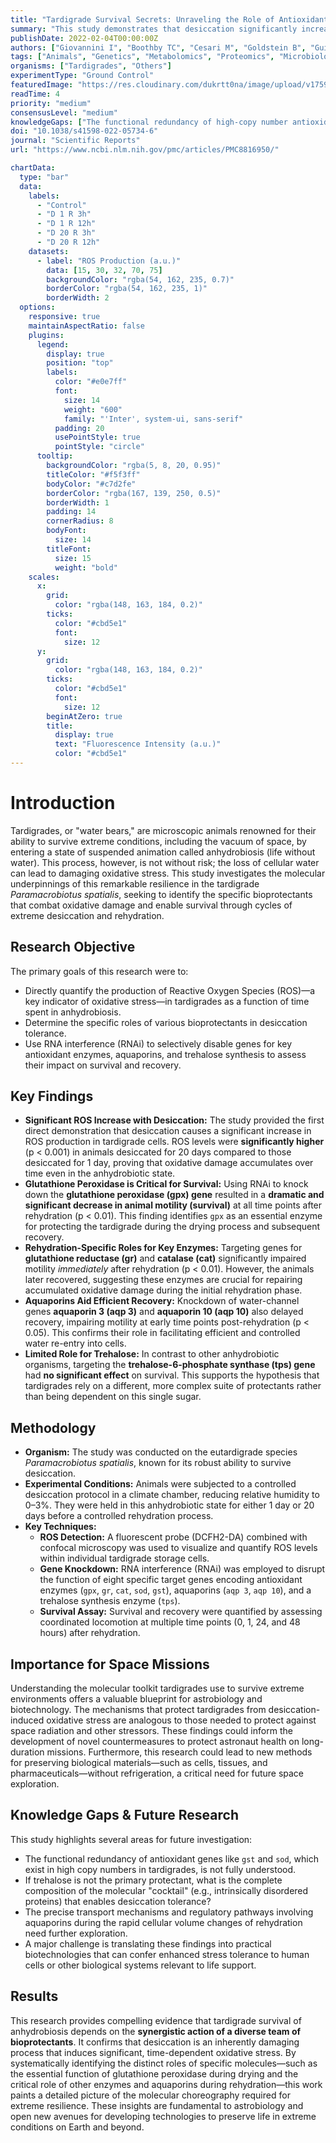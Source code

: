 ```yaml
---
title: "Tardigrade Survival Secrets: Unraveling the Role of Antioxidants in Desiccation Tolerance"
summary: "This study demonstrates that desiccation significantly increases harmful reactive oxygen species (ROS) in tardigrades. Using RNA interference, researchers identified that the antioxidant enzyme glutathione peroxidase is essential for survival, while other enzymes and aquaporin proteins are crucial for successful rehydration, highlighting a complex, synergistic defense mechanism."
publishDate: 2022-02-04T00:00:00Z
authors: ["Giovannini I", "Boothby TC", "Cesari M", "Goldstein B", "Guidetti R", "Rebecchi L"]
tags: ["Animals", "Genetics", "Metabolomics", "Proteomics", "Microbiology"]
organisms: ["Tardigrades", "Others"]
experimentType: "Ground Control"
featuredImage: "https://res.cloudinary.com/dukrtt0na/image/upload/v1759681812/obixz1urygeg7tyuje4p.jpg"
readTime: 4
priority: "medium"
consensusLevel: "medium"
knowledgeGaps: ["The functional redundancy of high-copy number antioxidant genes like gst and sod", "The full suite of molecules that substitute for trehalose in tardigrades", "The precise mechanisms of how aquaporins facilitate rehydration", "Translating these findings into practical biotechnologies for preserving human cells"]
doi: "10.1038/s41598-022-05734-6"
journal: "Scientific Reports"
url: "https://www.ncbi.nlm.nih.gov/pmc/articles/PMC8816950/"

chartData:
  type: "bar"
  data:
    labels:
      - "Control"
      - "D 1 R 3h"
      - "D 1 R 12h"
      - "D 20 R 3h"
      - "D 20 R 12h"
    datasets:
      - label: "ROS Production (a.u.)"
        data: [15, 30, 32, 70, 75]
        backgroundColor: "rgba(54, 162, 235, 0.7)"
        borderColor: "rgba(54, 162, 235, 1)"
        borderWidth: 2
  options:
    responsive: true
    maintainAspectRatio: false
    plugins:
      legend:
        display: true
        position: "top"
        labels:
          color: "#e0e7ff"
          font:
            size: 14
            weight: "600"
            family: "'Inter', system-ui, sans-serif"
          padding: 20
          usePointStyle: true
          pointStyle: "circle"
      tooltip:
        backgroundColor: "rgba(5, 8, 20, 0.95)"
        titleColor: "#f5f3ff"
        bodyColor: "#c7d2fe"
        borderColor: "rgba(167, 139, 250, 0.5)"
        borderWidth: 1
        padding: 14
        cornerRadius: 8
        bodyFont:
          size: 14
        titleFont:
          size: 15
          weight: "bold"
    scales:
      x:
        grid:
          color: "rgba(148, 163, 184, 0.2)"
        ticks:
          color: "#cbd5e1"
          font:
            size: 12
      y:
        grid:
          color: "rgba(148, 163, 184, 0.2)"
        ticks:
          color: "#cbd5e1"
          font:
            size: 12
        beginAtZero: true
        title:
          display: true
          text: "Fluorescence Intensity (a.u.)"
          color: "#cbd5e1"
---
```


# Introduction
Tardigrades, or "water bears," are microscopic animals renowned for their ability to survive extreme conditions, including the vacuum of space, by entering a state of suspended animation called anhydrobiosis (life without water). This process, however, is not without risk; the loss of cellular water can lead to damaging oxidative stress. This study investigates the molecular underpinnings of this remarkable resilience in the tardigrade *Paramacrobiotus spatialis*, seeking to identify the specific bioprotectants that combat oxidative damage and enable survival through cycles of extreme desiccation and rehydration.

## Research Objective
The primary goals of this research were to:
- Directly quantify the production of Reactive Oxygen Species (ROS)—a key indicator of oxidative stress—in tardigrades as a function of time spent in anhydrobiosis.
- Determine the specific roles of various bioprotectants in desiccation tolerance.
- Use RNA interference (RNAi) to selectively disable genes for key antioxidant enzymes, aquaporins, and trehalose synthesis to assess their impact on survival and recovery.

## Key Findings
- **Significant ROS Increase with Desiccation:** The study provided the first direct demonstration that desiccation causes a significant increase in ROS production in tardigrade cells. ROS levels were **significantly higher** (p < 0.001) in animals desiccated for 20 days compared to those desiccated for 1 day, proving that oxidative damage accumulates over time even in the anhydrobiotic state.
- **Glutathione Peroxidase is Critical for Survival:** Using RNAi to knock down the **glutathione peroxidase (gpx) gene** resulted in a **dramatic and significant decrease in animal motility (survival)** at all time points after rehydration (p < 0.01). This finding identifies `gpx` as an essential enzyme for protecting the tardigrade during the drying process and subsequent recovery.
- **Rehydration-Specific Roles for Key Enzymes:** Targeting genes for **glutathione reductase (gr)** and **catalase (cat)** significantly impaired motility *immediately* after rehydration (p < 0.01). However, the animals later recovered, suggesting these enzymes are crucial for repairing accumulated oxidative damage during the initial rehydration phase.
- **Aquaporins Aid Efficient Recovery:** Knockdown of water-channel genes **aquaporin 3 (aqp 3)** and **aquaporin 10 (aqp 10)** also delayed recovery, impairing motility at early time points post-rehydration (p < 0.05). This confirms their role in facilitating efficient and controlled water re-entry into cells.
- **Limited Role for Trehalose:** In contrast to other anhydrobiotic organisms, targeting the **trehalose-6-phosphate synthase (tps) gene** had **no significant effect** on survival. This supports the hypothesis that tardigrades rely on a different, more complex suite of protectants rather than being dependent on this single sugar.

## Methodology
- **Organism:** The study was conducted on the eutardigrade species *Paramacrobiotus spatialis*, known for its robust ability to survive desiccation.
- **Experimental Conditions:** Animals were subjected to a controlled desiccation protocol in a climate chamber, reducing relative humidity to 0–3%. They were held in this anhydrobiotic state for either 1 day or 20 days before a controlled rehydration process.
- **Key Techniques:**
    - **ROS Detection:** A fluorescent probe (DCFH2-DA) combined with confocal microscopy was used to visualize and quantify ROS levels within individual tardigrade storage cells.
    - **Gene Knockdown:** RNA interference (RNAi) was employed to disrupt the function of eight specific target genes encoding antioxidant enzymes (`gpx`, `gr`, `cat`, `sod`, `gst`), aquaporins (`aqp 3`, `aqp 10`), and a trehalose synthesis enzyme (`tps`).
    - **Survival Assay:** Survival and recovery were quantified by assessing coordinated locomotion at multiple time points (0, 1, 24, and 48 hours) after rehydration.

## Importance for Space Missions
Understanding the molecular toolkit tardigrades use to survive extreme environments offers a valuable blueprint for astrobiology and biotechnology. The mechanisms that protect tardigrades from desiccation-induced oxidative stress are analogous to those needed to protect against space radiation and other stressors. These findings could inform the development of novel countermeasures to protect astronaut health on long-duration missions. Furthermore, this research could lead to new methods for preserving biological materials—such as cells, tissues, and pharmaceuticals—without refrigeration, a critical need for future space exploration.

## Knowledge Gaps & Future Research
This study highlights several areas for future investigation:
- The functional redundancy of antioxidant genes like `gst` and `sod`, which exist in high copy numbers in tardigrades, is not fully understood.
- If trehalose is not the primary protectant, what is the complete composition of the molecular "cocktail" (e.g., intrinsically disordered proteins) that enables desiccation tolerance?
- The precise transport mechanisms and regulatory pathways involving aquaporins during the rapid cellular volume changes of rehydration need further exploration.
- A major challenge is translating these findings into practical biotechnologies that can confer enhanced stress tolerance to human cells or other biological systems relevant to life support.

## Results
This research provides compelling evidence that tardigrade survival of anhydrobiosis depends on the **synergistic action of a diverse team of bioprotectants**. It confirms that desiccation is an inherently damaging process that induces significant, time-dependent oxidative stress. By systematically identifying the distinct roles of specific molecules—such as the essential function of glutathione peroxidase during drying and the critical role of other enzymes and aquaporins during rehydration—this work paints a detailed picture of the molecular choreography required for extreme resilience. These insights are fundamental to astrobiology and open new avenues for developing technologies to preserve life in extreme conditions on Earth and beyond.